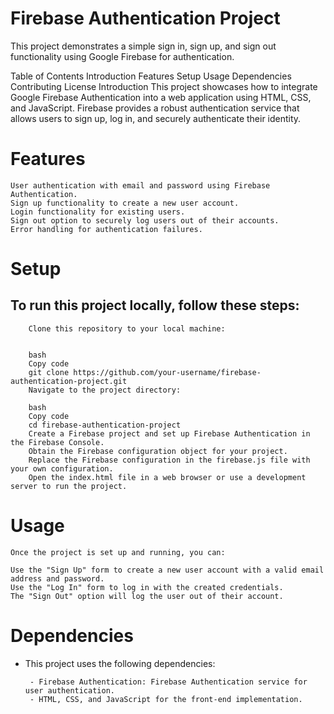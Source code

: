 # Firebase Authentication Project
This project demonstrates a simple sign in, sign up, and sign out functionality using Google Firebase for authentication.

Table of Contents
Introduction
Features
Setup
Usage
Dependencies
Contributing
License
Introduction
This project showcases how to integrate Google Firebase Authentication into a web application using HTML, CSS, and JavaScript. Firebase provides a robust authentication service that allows users to sign up, log in, and securely authenticate their identity.

# Features

    User authentication with email and password using Firebase Authentication.
    Sign up functionality to create a new user account.
    Login functionality for existing users.
    Sign out option to securely log users out of their accounts.
    Error handling for authentication failures.

# Setup
## To run this project locally, follow these steps:
    
        Clone this repository to your local machine:
        

        bash
        Copy code
        git clone https://github.com/your-username/firebase-authentication-project.git
        Navigate to the project directory:

        bash
        Copy code
        cd firebase-authentication-project
        Create a Firebase project and set up Firebase Authentication in the Firebase Console.
        Obtain the Firebase configuration object for your project.
        Replace the Firebase configuration in the firebase.js file with your own configuration.
        Open the index.html file in a web browser or use a development server to run the project.

# Usage
    Once the project is set up and running, you can:

    Use the "Sign Up" form to create a new user account with a valid email address and password.
    Use the "Log In" form to log in with the created credentials.
    The "Sign Out" option will log the user out of their account.
# Dependencies
 * This project uses the following dependencies:

        - Firebase Authentication: Firebase Authentication service for user authentication.
        - HTML, CSS, and JavaScript for the front-end implementation.



